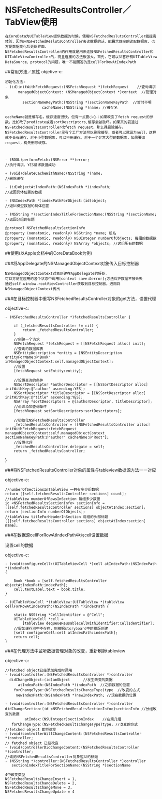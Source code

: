 # NSFetchedResultsController／TabView使用

<!-- create time: 2014-11-11 15:17:35  -->

    在CoreData为UITableView提供数据的时候，使用NSFetchedReslutsController能提高体验，因为用NSFetchedReslutsController去读数据的话，能最大效率的读取数据库，也方便数据变化后更新界面.
    NSFetchedResultsController的作用就是用来连接NSFetchedResultsController和UITableViewController的，而且连接的方法很强大。首先，它可以回答所有UITableView DataSource、protocol的问题，唯一不能回答的是cellForRowAtIndexPath


##常用方法／属性
objetive-c:

    初始化方法:
    - (id)initWithFetchRequest:(NSFetchRequest *)fetchRequest    //查询请求
          managedObjectContext: (NSManagedObjectContext *)context  //管理对象
            sectionNameKeyPath:(NSString *)sectionNameKeyPath  //暂时不明
                     cacheName:(NSString *)name; //缓存名
                     
    cacheName就是缓存名，缓存速度很快，但有一点要小心：如果改变了fetch request的参数，比如改了predicate或者sortDescriptors,缓存会被破坏。如果真的要通过NSFetchedResultsController改fetch request，那么得删除缓存。NSFetchedResultsController里有个工厂方法可以删除缓存，或者可以就设为null，这样就不会有缓存，对于小型数据库，可以不用缓存。对于一个非常大型的数据库，如果要改request，得先删除缓存。
                     
                     
    
    - (BOOL)performFetch:(NSError **)error;
    //执行请求，YES请求数据成功

    + (void)deleteCacheWithName:(NSString *)name;
    //删除缓存
    
    - (id)objectAtIndexPath:(NSIndexPath *)indexPath;
    //返回具体位置的数据
    
    - (NSIndexPath *)indexPathForObject:(id)object;
    //返回模型数据的具体位置

    - (NSString *)sectionIndexTitleForSectionName:(NSString *)sectionName;
    //返回分组的标题
    
    @protocol NSFetchedResultsSectionInfo
    @property (nonatomic, readonly) NSString *name; 组名
    @property (nonatomic, readonly) NSUInteger numberOfObjects; 每组的数据数
    @property (nonatomic, readonly) NSArray *objects; //这组所有的数据


##使用(以Apple文档中的CoreDataBook为例)
        
###将AppDelegate的NSManagedObjectContext对象传入目标控制器

    NSManagedObjectContext对象创建在AppDelegate的好处，
    可以方便在应用的各个状态中调用[context save:&error];方法保护数据不被丢失
    通过self.window.rootViewController获取到目标控制器，进而将NSManagedObjectContext传出
        
###在目标控制器中重写NSFetchedResultsController对象的get方法，设置代理

objective-c:

    - (NSFetchedResultsController *)fetchedResultsController {
    
        if (_fetchedResultsController != nil) {
            return _fetchedResultsController;
        }
        //创建一个请求
        NSFetchRequest *fetchRequest = [[NSFetchRequest alloc] init];
        //查询的数据库表
        NSEntityDescription *entity = [NSEntityDescription entityForName:@"Book" inManagedObjectContext:self.managedObjectContext];
        //设置
        [fetchRequest setEntity:entity];

        //设置查询的条件
        NSSortDescriptor *authorDescriptor = [[NSSortDescriptor alloc] initWithKey:@"author" ascending:YES];
        NSSortDescriptor *titleDescriptor = [[NSSortDescriptor alloc] initWithKey:@"title" ascending:YES];
        NSArray *sortDescriptors = @[authorDescriptor, titleDescriptor];
        //必须添加查询条件
        [fetchRequest setSortDescriptors:sortDescriptors];
            
        //初始化NSFetchedResultsController
        _fetchedResultsController = [[NSFetchedResultsController alloc] initWithFetchRequest:fetchRequest managedObjectContext:self.managedObjectContext sectionNameKeyPath:@"author" cacheName:@"Root"];
        //设置代理
        _fetchedResultsController.delegate = self;
        return _fetchedResultsController;
}    
        
###将NSFetchedResultsController对象的属性与tableview数据源方法一一对应

objective-c:

    //numberOfSectionsInTableView 一共有多少组数据
    return [[self.fetchedResultsController sections] count];
    //tableView numberOfRowsInSection 每组多少数据
    id <NSFetchedResultsSectionInfo> sectionInfo = [[self.fetchedResultsController sections] objectAtIndex:section];
    return [sectionInfo numberOfObjects];
    //tableView titleForHeaderInSection 每组的头部标题
    [[[self.fetchedResultsController sections] objectAtIndex:section] name];
    
###在数据源cellForRowAtIndexPath中为cell设置数据

设置cell的数据

objective-c:

    - (void)configureCell:(UITableViewCell *)cell atIndexPath:(NSIndexPath *)indexPath 
    {
        
        Book *book = [self.fetchedResultsController objectAtIndexPath:indexPath];
        cell.textLabel.text = book.title;
    }

    - (UITableViewCell *)tableView:(UITableView *)tableView cellForRowAtIndexPath:(NSIndexPath *)indexPath {
        
        static NSString *CellIdentifier = @"Cell";
        UITableViewCell *cell = 
            [tableView dequeueReusableCellWithIdentifier:CellIdentifier];
        //假如缓存池中不存在，则根据storyboard中的模版创建
        [self configureCell:cell atIndexPath:indexPath];
        return cell;
    }

###在代理方法中监听数据管理对象的改变，重新刷新tableview

objective-c:

    //fetched object已经添加完成时调用
    - (void)controller:(NSFetchedResultsController *)controller  
      didChangeObject:(id)anObject      //发生改变的数据
          atIndexPath:(NSIndexPath *)indexPath  //之前数据的位置
        forChangeType:(NSFetchedResultsChangeType)type  //改变的方式
         newIndexPath:(NSIndexPath *)newIndexPath; //现在数据的位置
         
    - (void)controller:(NSFetchedResultsController *)controller 
    didChangeSection:(id <NSFetchedResultsSectionInfo>)sectionInfo //分组改变的数据 
             atIndex:(NSUInteger)sectionIndex    //在第几组
       forChangeType:(NSFetchedResultsChangeType)type; //改变的方式
    //fetched object 即将改变
    - (void)controllerWillChangeContent:(NSFetchedResultsController *)controller;
    // fetched object 已经改变
    - (void)controllerDidChangeContent:(NSFetchedResultsController *)controller;
    //询问NSFetchedResultsController对象返回的标题
    - (NSString *)controller:(NSFetchedResultsController *)controller    
       sectionIndexTitleForSectionName:(NSString *)sectionName 
    
    4中改变类型
    NSFetchedResultsChangeInsert = 1,
	NSFetchedResultsChangeDelete = 2,
	NSFetchedResultsChangeMove = 3,
	NSFetchedResultsChangeUpdate = 4


    
